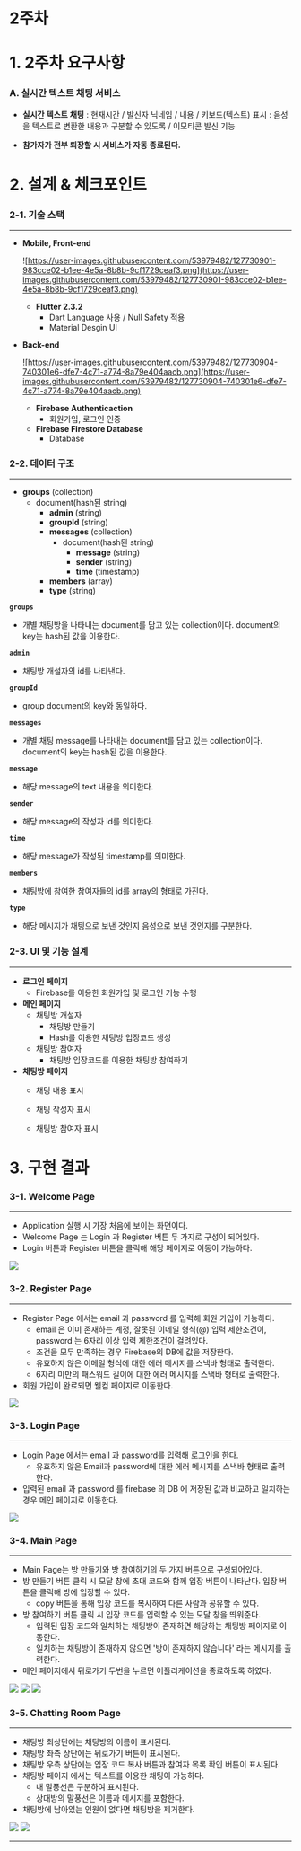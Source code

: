 # 2주차

# 1. 2주차 요구사항

### A. **실시간 텍스트 채팅 서비스**

- **실시간 텍스트 채팅** : 현재시간 / 발신자 닉네임 / 내용 / 키보드(텍스트) 표시 : 음성을 텍스트로 변환한 내용과 구분할 수 있도록 / 이모티콘 발신 기능

- **참가자가 전부 퇴장할 시 서비스가 자동 종료된다.**

  

# 2. 설계 & 체크포인트

### 2-1. **기술 스택**

---

- **Mobile, Front-end**

    ![https://user-images.githubusercontent.com/53979482/127730901-983cce02-b1ee-4e5a-8b8b-9cf1729ceaf3.png](https://user-images.githubusercontent.com/53979482/127730901-983cce02-b1ee-4e5a-8b8b-9cf1729ceaf3.png)

    - **Flutter 2.3.2**
        - Dart Language 사용 / Null Safety 적용
        - Material Desgin UI

- **Back-end**

    ![https://user-images.githubusercontent.com/53979482/127730904-740301e6-dfe7-4c71-a774-8a79e404aacb.png](https://user-images.githubusercontent.com/53979482/127730904-740301e6-dfe7-4c71-a774-8a79e404aacb.png)

    - **Firebase Authenticaction**
        - 회원가입, 로그인 인증
    - **Firebase Firestore Database**
        - Database
        
          

### 2-2. **데이터 구조**

---

- **groups** (collection)
    - document(hash된 string)
        - **admin** (string)
        - **groupId** (string)
        - **messages** (collection)
            - document(hash된 string)
                - **message** (string)
                - **sender** (string)
                - **time** (timestamp)
        - **members** (array)
        - **type** (string)

**`groups`**

- 개별 채팅방을 나타내는 document를 담고 있는 collection이다. document의 key는 hash된 값을 이용한다.

**`admin`**

- 채팅방 개설자의 id를 나타낸다.

**`groupId`**

- group document의 key와 동일하다.

**`messages`**

- 개별 채팅 message를 나타내는 document를 담고 있는 collection이다. document의 key는 hash된 값을 이용한다.

**`message`**

- 해당 message의 text 내용을 의미한다.

**`sender`**

- 해당 message의 작성자 id를 의미한다.

**`time`**

- 해당 message가 작성된 timestamp를 의미한다.

**`members`**

- 채팅방에 참여한 참여자들의 id를 array의 형태로 가진다.

**`type`**

- 해당 메시지가 채팅으로 보낸 것인지 음성으로 보낸 것인지를 구분한다.
  

### 2-3. **UI 및 기능 설계**

---

- **로그인 페이지**
    - Firebase를 이용한 회원가입 및 로그인 기능 수행
- **메인 페이지**
    - 채팅방 개설자
        - 채팅방 만들기
        - Hash를 이용한 채팅방 입장코드 생성
    - 채팅방 참여자
        - 채팅방 입장코드를 이용한 채팅방 참여하기
- **채팅방 페이지**
    - 채팅 내용 표시
    
    - 채팅 작성자 표시
    
    - 채팅방 참여자 표시
    
      

# 3. 구현 결과

### 3-1. Welcome Page

---

- Application 실행 시 가장 처음에 보이는 화면이다.
- Welcome Page 는 Login 과 Register 버튼 두 가지로 구성이 되어있다.
- Login 버튼과 Register 버튼을 클릭해 해당 페이지로 이동이 가능하다.

![](https://images.velog.io/images/bgg01578/post/651b0d00-b0e7-4cd6-a222-8a2a067f888e/image.png)
### 3-2. Register Page

---

- Register Page 에서는 email 과 password 를 입력해 회원 가입이 가능하다.
    - email 은 이미 존재하는 계정, 잘못된 이메일 형식(@) 입력 제한조건이, password 는 6자리 이상 입력 제한조건이 걸려있다.
    - 조건을 모두 만족하는 경우 Firebase의 DB에 값을 저장한다.
    - 유효하지 않은 이메일 형식에 대한 에러 메시지를 스낵바 형태로 출력한다.
    - 6자리 미만의 패스워드 길이에 대한 에러 메시지를 스낵바 형태로 출력한다.
- 회원 가입이 완료되면 웰컴 페이지로 이동한다.

![](https://images.velog.io/images/bgg01578/post/93bf46e8-80d6-4cd4-8265-63a5af961c18/image.png)
### 3-3. Login Page

---

- Login Page 에서는 email 과 password를 입력해 로그인을 한다. 
  - 유효하지 않은 Email과 password에 대한 에러 메시지를 스낵바 형태로 출력한다.
- 입력된 email 과 password 를 firebase 의 DB 에 저장된 값과 비교하고 일치하는 경우 메인 페이지로 이동한다.

![](https://images.velog.io/images/bgg01578/post/a028f64d-a6dc-4393-bc38-1fed7cddea92/image.png)
### 3-4. Main Page

---

- Main Page는 방 만들기와 방 참여하기의 두 가지 버튼으로 구성되어있다.
- 방 만들기 버튼 클릭 시 모달 창에 초대 코드와 함께 입장 버튼이 나타난다. 입장 버튼을 클릭해 방에 입장할 수 있다.
    - copy 버튼을 통해 입장 코드를 복사하여 다른 사람과 공유할 수 있다.
- 방 참여하기 버튼 클릭 시 입장 코드를 입력할 수 있는 모달 창을 띄워준다.
    - 입력된 입장 코드와 일치하는 채팅방이 존재하면 해당하는 채팅방 페이지로 이동한다.
    - 일치하는 채팅방이 존재하지 않으면 '방이 존재하지 않습니다' 라는 메시지를 출력한다.
- 메인 페이지에서 뒤로가기 두번을 누르면 어플리케이션을 종료하도록 하였다.

![](https://images.velog.io/images/bgg01578/post/0c43c937-801c-40ca-890a-c15f88c57d89/image.png)
![](https://user-images.githubusercontent.com/53979482/127790374-6a7bf120-072a-4232-a055-50f387152f19.png)
![](https://user-images.githubusercontent.com/53979482/127790385-7a2d2cdd-f2b7-4297-86af-6d0e0c494aa3.png)

### 3-5. Chatting Room Page

---

- 채팅방 최상단에는 채팅방의 이름이 표시된다.
- 채팅방 좌측 상단에는 뒤로가기 버튼이 표시된다.
- 채팅방 우측 상단에는 입장 코드 복사 버튼과 참여자 목록 확인 버튼이 표시된다.
- 채팅방 페이지 에서는 텍스트를 이용한 채팅이 가능하다.
    - 내 말풍선은 구분하여 표시된다.
    - 상대방의 말풍선은 이름과 메시지를 포함한다.
- 채팅방에 남아있는 인원이 없다면 채팅방을 제거한다.

![](https://images.velog.io/images/bgg01578/post/6624459d-2635-4c12-84c4-6cb1e9b91ae3/image.png)
![](https://user-images.githubusercontent.com/53979482/127790451-6bd146b8-c567-41c6-adeb-c3fcec857183.png)

---

